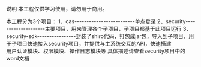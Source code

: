 说明
本工程仅供学习使用，请勿用于商用。

本工程分为3个项目：
    1、cas-------------------------单点登录
    2、security--------------------主要项目，用来管理各个子项目，子项目都基于此项目运行
    3、security-sdk----------------封装了shiro代码，打包成jar包，导入到子项目，用于子项目快速接入security项目，并提供与主系统交互的API，快速搭建                                                                                                                                   
                                   用户认证模块、权限模块、操作日志模块等 
    具体描述请查看security项目中的word文档
